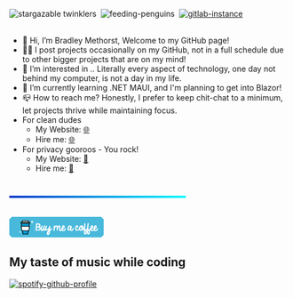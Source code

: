 ![stargazable twinklers](https://img.shields.io/github/stars/DragonicDefson?label=Stargazable%20twinklers&color=0098CB&style=for-the-badge)&nbsp;&nbsp;![feeding-penguins](https://img.shields.io/static/v1?label=feeding&message=penguins&color=%230098CB&style=for-the-badge)&nbsp;&nbsp;[![gitlab-instance](https://img.shields.io/static/v1?label=My%20GitLab&message=Backup%20instance&color=blue&style=for-the-badge&logo=GitLab)](https://gitlab.bradleymethorst.com/DragonicDefson)
<br></br>
- 👋 Hi, I’m Bradley Methorst, Welcome to my GitHub page!
- 👨‍💻 I post projects occasionally on my GitHub, not in a full schedule due to other bigger projects that are on my mind!
- 👀 I’m interested in .. Literally every aspect of technology, one day not behind my computer, is not a day in my life.
- 🌱 I’m currently learning .NET MAUI, and I'm planning to get into Blazor!
- 📪 How to reach me? Honestly, I prefer to keep chit-chat to a minimum, let projects thrive while maintaining focus.
- For clean dudes
  - My Website: <a href="https://www.bradleymethorst.com/front-end/" target="_blank">🌐</a>
  - Hire me:  <a href="https://www.bradleymethorst.com/front-end/hire-me/" target="_blank">🌐</a>
- For privacy gooroos - You rock!
  - My Website: <a href="http://zx7oq55rmzxzlamc6zubu5voype3n5b6mh3l2ru7giyli4shgxvovpyd.onion" target="_blank">🧅</a>
  - Hire me: <a href="http://zx7oq55rmzxzlamc6zubu5voype3n5b6mh3l2ru7giyli4shgxvovpyd.onion/hire-me/" target="_blank">🧅</a>

<br><img src="https://github.com/DragonicDefson/DragonicDefson/blob/main/gradient-image.png" width="63%" height="4"></br>

<br>[![coffee](coffee.png)](https://www.buymeacoffee.com/dragonicdefson)</br>

## My taste of music while coding

[![spotify-github-profile](https://spotify-github-profile.vercel.app/api/view?uid=11120827470&cover_image=true&theme=default&show_offline=true&bar_color_cover=true)](https://spotify-github-profile.vercel.app/api/view?uid=11120827470&redirect=true)

<!---
DragonicDefson/DragonicDefson is a ✨ special ✨ repository because its `README.md` (this file) appears on your GitHub profile.
You can click the Preview link to take a look at your changes.
--->
